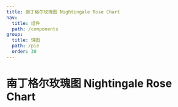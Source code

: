 ```yaml
---
title: 南丁格尔玫瑰图 Nightingale Rose Chart
nav:
  title: 组件
  path: /components
group:
  title: 饼图
  path: /pie
  order: 30
---
```


# 南丁格尔玫瑰图 Nightingale Rose Chart

<code src="./.demos/nightingale"></code>

